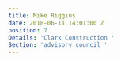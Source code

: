 ```yaml
---
title: Mike Riggins
date: 2018-06-11 14:01:00 Z
position: 7
Details: 'Clark Construction '
Section: 'advisory council '
---
```


